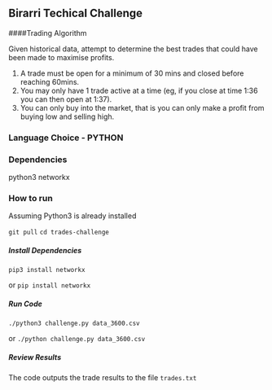 ## Birarri Techical Challenge
####Trading Algorithm

Given historical data, attempt to determine the best trades that could have been made to maximise profits.

1. A trade must be open for a minimum of 30 mins and closed before reaching 60mins.
2. You may only have 1 trade active at a time (eg, if you close at time 1:36 you can then open at 1:37).
3. You can only buy into the market, that is you can only make a profit from buying low and selling high.



### Language Choice - PYTHON

### Dependencies
python3
networkx


### How to run
Assuming Python3 is already installed

``` git pull ```
```cd trades-challenge```


##### Install Dependencies 
```pip3 install networkx```

or
```pip install networkx```


##### Run Code 
```./python3 challenge.py data_3600.csv```

or 
```./python challenge.py data_3600.csv```

##### Review Results
The code outputs the trade results to the file ```trades.txt```
